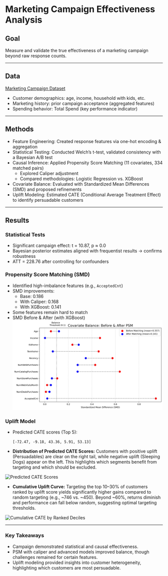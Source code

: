 # Marketing Campaign Effectiveness Analysis

## Goal
Measure and validate the true effectiveness of a marketing campaign beyond raw response counts.

---

## Data
[Marketing Campaign Dataset](https://www.kaggle.com/datasets/rodsaldanha/arketing-campaign)
- Customer demographics: age, income, household with kids, etc.  
- Marketing history: prior campaign acceptance (aggregated features)  
- Spending behavior: Total Spend (key performance indicator)  

---

## Methods
- Feature Engineering: Created response features via one-hot encoding & aggregation  
- Statistical Testing: Conducted Welch’s t-test, validated consistency with a Bayesian A/B test  
- Causal Inference: Applied Propensity Score Matching (11 covariates, 334 matched pairs)  
  - Explored Caliper adjustment  
  - Compared methodologies: Logistic Regression vs. XGBoost  
- Covariate Balance: Evaluated with Standardized Mean Differences (SMD) and proposed refinements  
- Uplift Modeling: Estimated CATE (Conditional Average Treatment Effect) to identify persuadable customers  

---

## Results

### Statistical Tests
- Significant campaign effect: t = 10.87, p ≈ 0.0  
- Bayesian posterior estimates aligned with frequentist results → confirms robustness  
- ATT = 228.76 after controlling for confounders  

### Propensity Score Matching (SMD)
- Identified high-imbalance features (e.g., `AcceptedCnt`)  
- SMD improvements:  
  - Base: 0.186  
  - With Caliper: 0.168  
  - With XGBoost: 0.141  
- Some features remain hard to match  
- SMD Before & After (with XGBoost)
![SMD_XGBoost](reports/figures/hypo01/smd_xgboost.png)

### Uplift Model
- Predicted CATE scores (Top 5):  
  ```text
  [-72.47, -9.18, 43.36, 5.91, 53.13]

- **Distribution of Predicted CATE Scores:**
  Customers with positive uplift (Persuadables) are clear on the right tail, while negative uplift (Sleeping Dogs) appear on the left. This highlights which segments benefit from targeting and which should be excluded.

![Predicted CATE Scores](reports/figures/uplift/predicted_CATE_distribution.png)
<br>
- **Cumulative Uplift Curve:**
  Targeting the top 10–30% of customers ranked by uplift score yields significantly higher gains compared to random targeting (e.g., ~746 vs. ~450). Beyond ~60%, returns diminish and performance can fall below random, suggesting optimal targeting thresholds.

![Cumulative CATE by Ranked Deciles](reports/figures/uplift/Uplift_Curve.png)

---
### Key Takeaways
- Campaign demonstrated statistical and causal effectiveness.
- PSM with caliper and advanced models improved balance, though challenges remained for certain features.
- Uplift modeling provided insights into customer heterogeneity, highlighting which customers are most persuadable.

